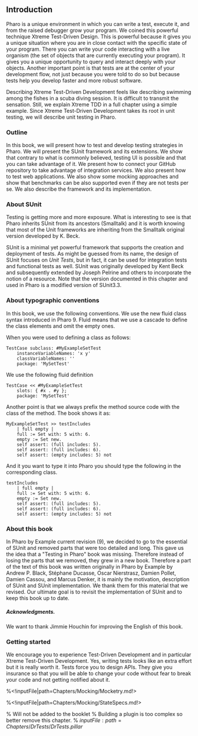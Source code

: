 ## Introduction

Pharo is a unique environment in which you can write a test, execute it, and from the raised debugger grow your program. 
We coined this powerful technique Xtreme Test-Driven Design.
This is powerful because it gives you a unique situation where you are in close contact with the specific state of your program.
There you can write your code interacting with a live organism \(the set of objects that are currently executing your program\).
It gives you a unique opportunity to query and interact deeply with your objects. 
Another important point is that tests are at the center of your development flow, not just because you were told to do so but 
because tests help you develop faster and more robust software.

Describing Xtreme Test-Driven Development feels like describing swimming among the fishes in a scuba diving session.
It is difficult to transmit the sensation. Still, we explain Xtreme TDD in a full chapter using a simple example.
Since Xtreme Test-Driven Development takes its root in unit testing, we will describe unit testing in Pharo.

### Outline

In this book, we will present how to test and develop testing strategies in Pharo.
We will present the SUnit framework and its extensions.
We show that contrary to what is commonly believed, testing UI is possible and that you can take advantage of it.
We present how to connect your GitHub repository to take advantage of integration services.
We also present how to test web applications. 
We also show some mocking approaches and show that benchmarks can be also supported even if they 
are not tests per se. 
We also describe the framework and its implementation.

### About SUnit

Testing is getting more and more exposure. What is interesting to see is that Pharo inherits
SUnit from its ancestors \(Smalltalk\) and it is worth knowing that most of the Unit frameworks are inheriting
from the Smalltalk original version developed by K. Beck.

SUnit is a minimal yet powerful framework that supports the creation and deployment of tests. 
As might be guessed from its name, the design of SUnit focuses on _Unit Tests_, but in fact, it can be used for integration tests and functional tests as well. 
SUnit was originally developed by Kent Beck and subsequently extended by Joseph Pelrine and others to incorporate the notion of a resource. 
Note that the version documented in this chapter and used in Pharo is a modified version of SUnit3.3.

### About typographic conventions


In this book, we use the following conventions.
We use the new fluid class syntax introduced in Pharo 9. Fluid means that we use a cascade to define the class elements and omit the empty ones.

When you were used to defining a class as follows:

```
TestCase subclass: #MyExampleSetTest
	instanceVariableNames: 'x y'
	classVariableNames: ''
	package: 'MySetTest'
```


We use the following fluid definition 

```
TestCase << #MyExampleSetTest
	slots: { #x . #y };
	package: 'MySetTest'
```



Another point is that we always prefix the method source code with the class of the method.
The book shows it as: 
```
MyExampleSetTest >> testIncludes
    | full empty |
    full := Set with: 5 with: 6.
    empty := Set new.
    self assert: (full includes: 5).
    self assert: (full includes: 6).
    self assert: (empty includes: 5) not
```


And it you want to type it into Pharo you should type the following in the corresponding class.

```
testIncludes
    | full empty |
    full := Set with: 5 with: 6.
    empty := Set new.
    self assert: (full includes: 5).
    self assert: (full includes: 6).
    self assert: (empty includes: 5) not
```


### About this book


In Pharo by Example current revision \(9\), we decided to go to the essential of SUnit and removed parts that were too detailed and long.
This gave us the idea that a "Testing in Pharo" book was missing. 
Therefore instead of losing the parts that we removed, they grew in a new book.
Therefore a part of the text of this book was written originally in Pharo by Example by Andrew P. Black, Stéphane Ducasse, Oscar Nierstrasz, Damien Pollet, Damien Cassou, and Marcus Denker, it is mainly the motivation, description of SUnit and SUnit implementation. 
We thank them for this material that we revised. 
Our ultimate goal is to revisit the implementation of SUnit and to keep this book up to date.

##### Acknowledgments. 
We want to thank Jimmie Houchin for improving the English of this book.



### Getting started


We encourage you to experience Test-Driven Development and in particular Xtreme Test-Driven Development.
Yes, writing tests looks like an extra effort but it is really worth it.
Tests force you to design APIs. They give you insurance so that you will be able to change your code 
without fear to break your code and not getting notified about it. 


<!inputFile|path=Chapters/SUnit/Testing.md!>

<!inputFile|path=Chapters/SUnit/SUnitExample.md!>

<!inputFile|path=Chapters/XTDD/XTDD.md!>

<!inputFile|path=Chapters/SUnit/SUnit.md!>

<!inputFile|path=Chapters/SUnit/Cookbook.md!>

<!inputFile|path=Chapters/SUnit/Implementation.md!>

<!inputFile|path=Chapters/UITesting/UITesting.md!>

<!inputFile|path=Chapters/Web/Web.md!>

<!inputFile|path=Chapters/Mocking/SimpleMock.md!>

%<!inputFile|path=Chapters/Mocking/Mocketry.md!>

%<!inputFile|path=Chapters/Mocking/StateSpecs.md!>

<!inputFile|path=Chapters/Benchs/Smark.md!>

<!inputFile|path=Chapters/Misc/Misc.md!>

% Will not be added to the booklet
%  Building a plugin is too complex so better remove this chapter.
% ${inputFile:path=Chapters/DrTests/DrTests.pillar}$